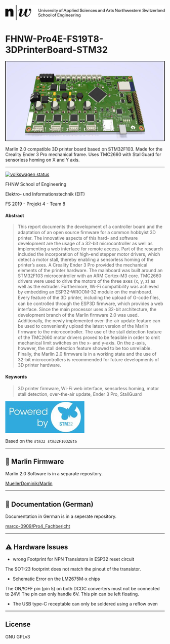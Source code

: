 ![bitmap/fhnw_ht_e_10mm.jpg](bitmap/fhnw_ht_e_10mm.jpg)

# FHNW-Pro4E-FS19T8-3DPrinterBoard-STM32


![bitmap/3D_raytrace_render.jpg](bitmap/3D_raytrace_render.jpg)

Marlin 2.0 compatible 3D printer board based on STM32F103.
Made for the Creality Ender 3 Pro mechanical frame.
Uses TMC2660 with StallGuard for sensorless homing on X and Y axis.

---

[![volkswagen status](https://auchenberg.github.io/volkswagen/volkswargen_ci.svg?v=1)](https://github.com/auchenberg/volkswagen)

FHNW School of Engineering

Elektro- und Informationstechnik (EIT)

FS 2019 - Projekt 4 - Team 8

#### Abstract

> This report documents the development of a controller board and the adaptation of an open source ﬁrmware for a common hobbyist 3D printer. The innovative aspects of this hard- and software development are the usage of a 32-bit microcontroller as well as implementing a web interface for remote access. Part of the research included the incorporation of high-end stepper motor drivers, which detect a motor stall, thereby enabling a sensorless homing of the printer’s axes. A Creality Ender 3 Pro provided the mechanical elements of the printer hardware. The mainboard was built around an STM32F103 microcontroller with an ARM Cortex-M3 core.
TMC2660 drivers were used to drive the motors of the three axes (x, y, z) as well as the extruder. Furthermore, Wi-Fi compatibility was achieved by embedding an ESP32-WROOM-32 module on the mainboard. Every feature of the 3D printer, including the upload of G-code ﬁles, can be controlled through the ESP3D ﬁrmware, which provides a web interface. Since the main processor uses a 32-bit architecture, the development branch of the Marlin ﬁrmware 2.0 was used. Additionally, the newly implemented over-the-air update feature can be used to conveniently upload the latest version of the Marlin ﬁrmware to the microcontroller. The use of the stall detection feature of the TMC2660 motor drivers proved to be feasible in order to omit mechanical limit switches on the x- and y-axis. On the z-axis, however, the stall detection feature showed to be too unreliable. Finally, the Marlin 2.0 ﬁrmware is in a working state
and the use of 32-bit microcontrollers is recommended for future developments of 3D printer hardware.

#### Keywords
> 3D printer ﬁrmware, Wi-Fi web interface, sensorless homing, motor stall detection, over-the-air update, Ender 3 Pro, StallGuard

![STM32Logo](bitmap/stm32_logo.jpg)

Based on the `stm32 stm32F103ZEt6`

---

## 💾 Marlin Firmware

Marlin 2.0 Software is in a separate repository.

[MuellerDominik/Marlin](https://github.com/MuellerDominik/Marlin)

---

## 📖 Documentation (German)

Documentation in German is in a seperate repository.

[marco-0909/Pro4_Fachbericht](https://github.com/marco-0909/Pro4_Fachbericht)

---

## ⚠️ Hardware Issues

- wrong Footprint for NPN Transistors in ESP32 reset circuit

The SOT-23 footprint does not match the pinout of the transistor.

- Schematic Error on the LM2675M-x chips

The ON/!OFF pin (pin 5) on both DCDC converters must not be connected to 24V! The pin can only handle 6V. This pin can be left floating.

- The USB type-C receptable can only be soldered using a reflow oven

---

## License

GNU GPLv3






